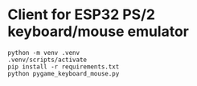 # Client for ESP32 PS/2 keyboard/mouse emulator
```
python -m venv .venv
.venv/scripts/activate
pip install -r requirements.txt
python pygame_keyboard_mouse.py
```